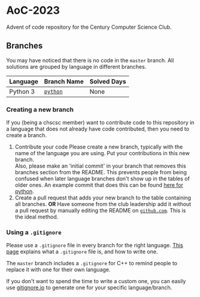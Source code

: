 # AoC-2023
Advent of code repository for the Century Computer Science Club.

## Branches
You may have noticed that there is no code in the `master` branch. All solutions are grouped by language in different branches.

| Language | Branch Name | Solved Days |
| -------- | ----------- | ----------- |
| Python 3 | [`python`](https://github.com/chscsc/AoC-2023/tree/python)    | None        |

### Creating a new branch
If you (being a chscsc member) want to contribute code to this repository in a language that does not already have code contributed, then you need to create a branch.

1. Contribute your code
Please create a new branch, typically with the name of the language you are using. Put your contributions in this new branch.  
Also, please make an 'initial commit' in your branch that removes this branches section from the README. This prevents people from being confused when later language branches don't show up in the tables of older ones. An example commit that does this can be found [here for python](https://github.com/chscsc/AoC-2023/commit/5122b218c65959717403cf8fbb8965ed5d3f573c).
2. Create a pull request that adds your new branch to the table containing all branches. **OR** Have someone from the club leadership add it without a pull request by manually editing the README on [`github.com`](https://github.com/chscsc/AoC-2023/edit/master/README.md). This is the ideal method.

### Using a `.gitignore`
Please use a `.gitignore` file in every branch for the right language. [This page](https://www.freecodecamp.org/news/gitignore-what-is-it-and-how-to-add-to-repo/) explains what a `.gitignore` file is, and how to write one. 

The `master` branch includes a `.gitignore` for C++ to remind people to replace it with one for their own language. 

If you don't want to spend the time to write a custom one, you can easily use [gitignore.io](https://www.toptal.com/developers/gitignore/) to generate one for your specific language/branch.
